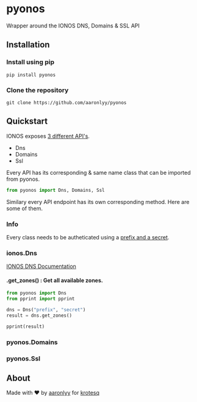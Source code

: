 # pyonos

Wrapper around the IONOS DNS, Domains & SSL API

## Installation

### Install using pip

```
pip install pyonos
```

### Clone the repository

```
git clone https://github.com/aaronlyy/pyonos
```

## Quickstart

IONOS exposes [3 different API's](https://developer.hosting.ionos.de/docs).

- Dns
- Domains
- Ssl

Every API has its corresponding & same name class that can be imported from pyonos.

```py
from pyonos import Dns, Domains, Ssl
```

Similary every API endpoint has its own corresponding method. Here are some of them.

### Info

Every class needs to be autheticated using a [prefix and a secret](https://developer.hosting.ionos.de/keys).

### ionos.Dns

[IONOS DNS Documentation](https://developer.hosting.ionos.de/docs/dns)

#### .get_zones() : Get all available zones.

```py
from pyonos import Dns
from pprint import pprint

dns = Dns("prefix", "secret")
result = dns.get_zones()

pprint(result)

```

### pyonos.Domains

### pyonos.Ssl

## About

Made with ♥ by [aaronlyy](https://github.com/aaronlyy) for [krotesq](https://github.com/krotesq)

